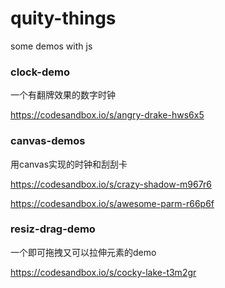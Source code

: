 # quity-things
some demos with js

### clock-demo

一个有翻牌效果的数字时钟

https://codesandbox.io/s/angry-drake-hws6x5

### canvas-demos

用canvas实现的时钟和刮刮卡

https://codesandbox.io/s/crazy-shadow-m967r6

https://codesandbox.io/s/awesome-parm-r66p6f


### resiz-drag-demo

一个即可拖拽又可以拉伸元素的demo

https://codesandbox.io/s/cocky-lake-t3m2gr